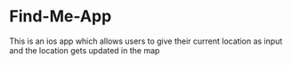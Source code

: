 # Find-Me-App
This is an ios app which allows users to give their current location as input and the location gets updated in the map
